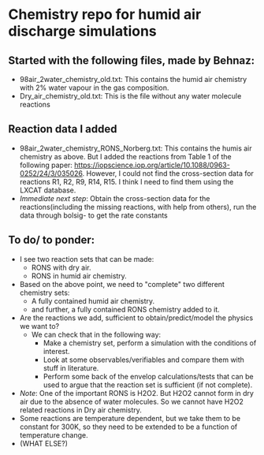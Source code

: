 # Chemistry repo for humid air discharge simulations

## Started with the following files, made by Behnaz:
- 98air_2water_chemistry_old.txt: This contains the humid air chemistry with 2% water vapour in the gas composition.
- Dry_air_chemistry_old.txt: This is the file without any water molecule reactions

## Reaction data I added
- 98air_2water_chemistry_RONS_Norberg.txt: This contains the humis air chemistry as above. But I added the reactions from Table 1 of the following paper: https://iopscience.iop.org/article/10.1088/0963-0252/24/3/035026. However, I could not find the cross-section data for reactions R1, R2, R9, R14, R15. I think I need to find them using the LXCAT database. 
- *Immediate next step*: Obtain the cross-section data for the reactions(including the missing reactions, with help from others), run the data through bolsig- to get the rate constants

## To do/ to ponder:
- I see two reaction sets that can be made:
	- RONS with dry air.
	- RONS in humid air chemistry.
- Based on the above point, we need to "complete" two different chemistry sets:
	- A fully contained humid air chemistry.
	- and further, a fully contained RONS chemistry added to it.
- Are the reactions we add, sufficient to obtain/predict/model the physics we want to?
	- We can check that in the following way:
		- Make a chemistry set, perform a simulation with the conditions of interest.
		- Look at some observables/verifiables and compare them with stuff in literature.
		- Perform some back of the envelop calculations/tests that can be used to argue that the reaction set is sufficient (if not complete).
- *Note*: One of the important RONS is H2O2. But H2O2 cannot form in dry air due to the absence of water molecules. So we cannot have H2O2 related reactions in Dry air chemistry.
- Some reactions are temperature dependent, but we take them to be constant for 300K, so they need to be extended to be a function of temperature change.
- (WHAT ELSE?)

